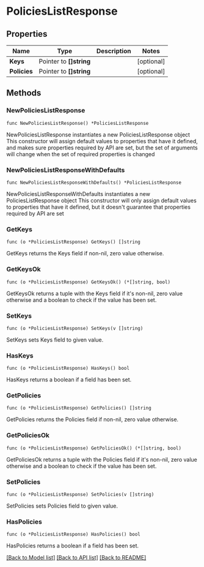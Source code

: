 # PoliciesListResponse


## Properties

Name | Type | Description | Notes
------------ | ------------- | ------------- | -------------
**Keys** | Pointer to **[]string** |  | [optional] 
**Policies** | Pointer to **[]string** |  | [optional] 



## Methods


### NewPoliciesListResponse

`func NewPoliciesListResponse() *PoliciesListResponse`

NewPoliciesListResponse instantiates a new PoliciesListResponse object
This constructor will assign default values to properties that have it defined,
and makes sure properties required by API are set, but the set of arguments
will change when the set of required properties is changed

### NewPoliciesListResponseWithDefaults

`func NewPoliciesListResponseWithDefaults() *PoliciesListResponse`

NewPoliciesListResponseWithDefaults instantiates a new PoliciesListResponse object
This constructor will only assign default values to properties that have it defined,
but it doesn't guarantee that properties required by API are set


### GetKeys

`func (o *PoliciesListResponse) GetKeys() []string`

GetKeys returns the Keys field if non-nil, zero value otherwise.

### GetKeysOk

`func (o *PoliciesListResponse) GetKeysOk() (*[]string, bool)`

GetKeysOk returns a tuple with the Keys field if it's non-nil, zero value otherwise
and a boolean to check if the value has been set.

### SetKeys

`func (o *PoliciesListResponse) SetKeys(v []string)`

SetKeys sets Keys field to given value.


### HasKeys

`func (o *PoliciesListResponse) HasKeys() bool`

HasKeys returns a boolean if a field has been set.




### GetPolicies

`func (o *PoliciesListResponse) GetPolicies() []string`

GetPolicies returns the Policies field if non-nil, zero value otherwise.

### GetPoliciesOk

`func (o *PoliciesListResponse) GetPoliciesOk() (*[]string, bool)`

GetPoliciesOk returns a tuple with the Policies field if it's non-nil, zero value otherwise
and a boolean to check if the value has been set.

### SetPolicies

`func (o *PoliciesListResponse) SetPolicies(v []string)`

SetPolicies sets Policies field to given value.


### HasPolicies

`func (o *PoliciesListResponse) HasPolicies() bool`

HasPolicies returns a boolean if a field has been set.









[[Back to Model list]](../README.md#documentation-for-models) [[Back to API list]](../README.md#documentation-for-api-endpoints) [[Back to README]](../README.md)


